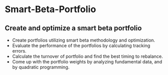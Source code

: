 # Smart-Beta-Portfolio
## Create and optimize a smart beta portfolio
* Create portfolios utilizing smart beta methodology and optimization. 
* Evaluate the performance of the portfolios by calculating tracking errors. 
* Calculate the turnover of portfolio and find the best timing to rebalance. 
* Come up with the portfolio weights by analyzing fundamental data, and by quadratic programming.
